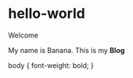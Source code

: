 # hello-world
<html>
<head>
    <link rel="stylesheet" href="style.css">
    </head>
<body>
<hd1>Welcome</hd1>
<p> My name is Banana. This is my <strong>Blog</strong>
</p>
body {
font-weight: bold;
}
</body>
</html>